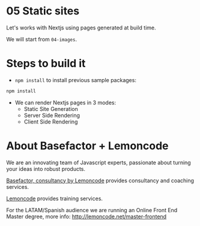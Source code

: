 # 05 Static sites

Let's works with Nextjs using pages generated at build time.

We will start from `04-images`.

# Steps to build it

- `npm install` to install previous sample packages:

```bash
npm install
```

- We can render Nextjs pages in 3 modes:
  - Static Site Generation
  - Server Side Rendering
  - Client Side Rendering

# About Basefactor + Lemoncode

We are an innovating team of Javascript experts, passionate about turning your ideas into robust products.

[Basefactor, consultancy by Lemoncode](http://www.basefactor.com) provides consultancy and coaching services.

[Lemoncode](http://lemoncode.net/services/en/#en-home) provides training services.

For the LATAM/Spanish audience we are running an Online Front End Master degree, more info: http://lemoncode.net/master-frontend
